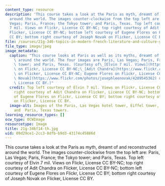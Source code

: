 ```yaml
---
content_type: resource
description: 'This course takes a look at the Paris as myth, dreamt of and reconstructed
  around the world. The images counter-clockwise from the top left are: Paris, Las
  Vegas; Paris, France; the Tokyo tower; and Paris, Texas. Top left courtesy of Elvin
  7 mil. Views on Flickr, License CC BY-NC; top right courtesy of Adit Chandra on
  Flicker, License CC BY-NC; bottom left courtesy of Eugene Flores on Flickr, License
  CC BY; bottom right courtesy of Joseph Novak on Flicker, License CC BY.'
file: /courses/21g-346-topics-in-modern-french-literature-and-culture-global-paris-fall-2014/09d29ce12cc38dfbb9d343174c45886d_21g-346f14-th.jpg
file_type: image/jpeg
image_metadata:
  caption: "This course looks at Paris as well as its myths, dreamt of and reconstructed\
    \ around the world. The four images are Paris, Las Vegas; Paris, France; the Tokyo\
    \ tower; and Paris, Texas. (Courtesy of\_[Elvin 7 mil. Views](https://www.flickr.com/photos/25228175@N08/3445843468/)\
    \ on Flickr, License CC BY-NC;\_[Adit Chandra](https://www.flickr.com/photos/aditchandra/2330224137)\
    \ on Flicker, License CC BY-NC; Eugene Flores on Flickr, License CC BY; [Joseph\
    \ Novak](https://www.flickr.com/photos/josephleenovak/4289545362) on Flicker,\
    \ License CC BY.)"
  credit: Top left courtesy of Elvin 7 mil. Views on Flickr, License CC BY-NC; top
    right courtesy of Adit Chandra on Flicker, License CC BY-NC; bottom left courtesy
    of Eugene Flores on Flickr, License CC BY; bottom right courtesy of Joseph Novak
    on Flicker, License CC BY.
  image-alt: Images of the Paris, Las Vegas hotel tower, Eiffel tower, and the Tokyo
    and  Paris, Texas towers.
learning_resource_types: []
ocw_type: OCWImage
resourcetype: Image
title: 21g-346f14-th.jpg
uid: 09d29ce1-2cc3-8dfb-b9d3-43174c45886d
---
```

This course takes a look at the Paris as myth, dreamt of and reconstructed around the world. The images counter-clockwise from the top left are: Paris, Las Vegas; Paris, France; the Tokyo tower; and Paris, Texas. Top left courtesy of Elvin 7 mil. Views on Flickr, License CC BY-NC; top right courtesy of Adit Chandra on Flicker, License CC BY-NC; bottom left courtesy of Eugene Flores on Flickr, License CC BY; bottom right courtesy of Joseph Novak on Flicker, License CC BY.

